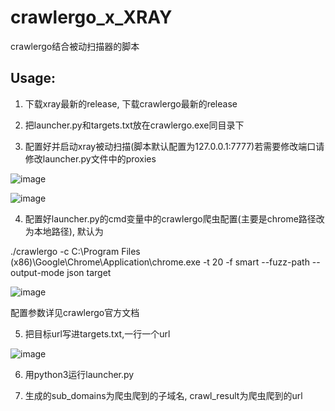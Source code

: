 # crawlergo_x_XRAY

crawlergo结合被动扫描器的脚本

## Usage: 

1. 下载xray最新的release, 下载crawlergo最新的release

2. 把launcher.py和targets.txt放在crawlergo.exe同目录下

3. 配置好并启动xray被动扫描(脚本默认配置为127.0.0.1:7777)若需要修改端口请修改launcher.py文件中的proxies

![image](https://raw.githubusercontent.com/timwhitez/crawlergo_x_XRAY/master/img/0.png)

![image](https://raw.githubusercontent.com/timwhitez/crawlergo_x_XRAY/master/img/1.png)

4. 配置好launcher.py的cmd变量中的crawlergo爬虫配置(主要是chrome路径改为本地路径), 默认为

./crawlergo -c C:\Program Files (x86)\Google\Chrome\Application\chrome.exe -t 20 -f smart --fuzz-path --output-mode json target

![image](https://raw.githubusercontent.com/timwhitez/crawlergo_x_XRAY/master/img/4.png)

配置参数详见crawlergo官方文档

5. 把目标url写进targets.txt,一行一个url

![image](https://raw.githubusercontent.com/timwhitez/crawlergo_x_XRAY/master/img/3.png)

6. 用python3运行launcher.py

7. 生成的sub_domains为爬虫爬到的子域名, crawl_result为爬虫爬到的url
